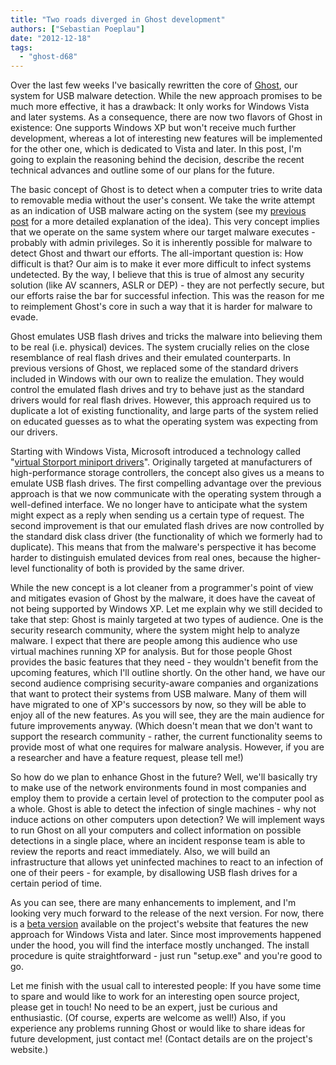 ```yaml
---
title: "Two roads diverged in Ghost development"
authors: ["Sebastian Poeplau"]
date: "2012-12-18"
tags: 
  - "ghost-d68"
---
```


Over the last few weeks I've basically rewritten the core of [Ghost](http://code.google.com/p/ghost-usb-honeypot/), our system for USB malware detection. While the new approach promises to be much more effective, it has a drawback: It only works for Windows Vista and later systems. As a consequence, there are now two flavors of Ghost in existence: One supports Windows XP but won't receive much further development, whereas a lot of interesting new features will be implemented for the other one, which is dedicated to Vista and later. In this post, I'm going to explain the reasoning behind the decision, describe the recent technical advances and outline some of our plans for the future.  
  
  
  
The basic concept of Ghost is to detect when a computer tries to write data to removable media without the user's consent. We take the write attempt as an indication of USB malware acting on the system (see my [previous post](https://community.rapid7.com/community/open_source/magnificent7/blog/2012/10/16/ghost--an-introduction) for a more detailed explanation of the idea). This very concept implies that we operate on the same system where our target malware executes - probably with admin privileges. So it is inherently possible for malware to detect Ghost and thwart our efforts. The all-important question is: How difficult is that? Our aim is to make it ever more difficult to infect systems undetected. By the way, I believe that this is true of almost any security solution (like AV scanners, ASLR or DEP) - they are not perfectly secure, but our efforts raise the bar for successful infection. This was the reason for me to reimplement Ghost's core in such a way that it is harder for malware to evade.  
  
Ghost emulates USB flash drives and tricks the malware into believing them to be real (i.e. physical) devices. The system crucially relies on the close resemblance of real flash drives and their emulated counterparts. In previous versions of Ghost, we replaced some of the standard drivers included in Windows with our own to realize the emulation. They would control the emulated flash drives and try to behave just as the standard drivers would for real flash drives. However, this approach required us to duplicate a lot of existing functionality, and large parts of the system relied on educated guesses as to what the operating system was expecting from our drivers.  
  
Starting with Windows Vista, Microsoft introduced a technology called "[virtual Storport miniport drivers](http://msdn.microsoft.com/de-de/library/windows/hardware/ff567541(v=vs.85).aspx)". Originally targeted at manufacturers of high-performance storage controllers, the concept also gives us a means to emulate USB flash drives. The first compelling advantage over the previous approach is that we now communicate with the operating system through a well-defined interface. We no longer have to anticipate what the system might expect as a reply when sending us a certain type of request. The second improvement is that our emulated flash drives are now controlled by the standard disk class driver (the functionality of which we formerly had to duplicate). This means that from the malware's perspective it has become harder to distinguish emulated devices from real ones, because the higher-level functionality of both is provided by the same driver.  
  
While the new concept is a lot cleaner from a programmer's point of view and mitigates evasion of Ghost by the malware, it does have the caveat of not being supported by Windows XP. Let me explain why we still decided to take that step: Ghost is mainly targeted at two types of audience. One is the security research community, where the system might help to analyze malware. I expect that there are people among this audience who use virtual machines running XP for analysis. But for those people Ghost provides the basic features that they need - they wouldn't benefit from the upcoming features, which I'll outline shortly. On the other hand, we have our second audience comprising security-aware companies and organizations that want to protect their systems from USB malware. Many of them will have migrated to one of XP's successors by now, so they will be able to enjoy all of the new features. As you will see, they are the main audience for future improvements anyway. (Which doesn't mean that we don't want to support the research community - rather, the current functionality seems to provide most of what one requires for malware analysis. However, if you are a researcher and have a feature request, please tell me!)  
  
So how do we plan to enhance Ghost in the future? Well, we'll basically try to make use of the network environments found in most companies and employ them to provide a certain level of protection to the computer pool as a whole. Ghost is able to detect the infection of single machines - why not induce actions on other computers upon detection? We will implement ways to run Ghost on all your computers and collect information on possible detections in a single place, where an incident response team is able to review the reports and react immediately. Also, we will build an infrastructure that allows yet uninfected machines to react to an infection of one of their peers - for example, by disallowing USB flash drives for a certain period of time.  
  
As you can see, there are many enhancements to implement, and I'm looking very much forward to the release of the next version. For now, there is a [beta version](http://code.google.com/p/ghost-usb-honeypot/downloads/detail?name=ghost-v0.2.1-beta-win7.zip&can=2&q=) available on the project's website that features the new approach for Windows Vista and later. Since most improvements happened under the hood, you will find the interface mostly unchanged. The install procedure is quite straightforward - just run "setup.exe" and you're good to go.  
  
Let me finish with the usual call to interested people: If you have some time to spare and would like to work for an interesting open source project, please get in touch! No need to be an expert, just be curious and enthusiastic. (Of course, experts are welcome as well!) Also, if you experience any problems running Ghost or would like to share ideas for future development, just contact me! (Contact details are on the project's website.)
